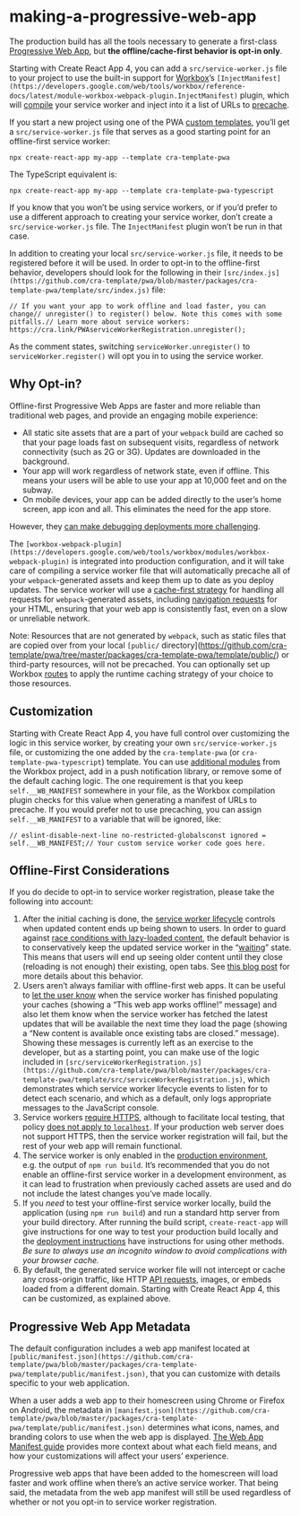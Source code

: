 making-a-progressive-web-app
============================

The production build has all the tools necessary to generate a first-class [Progressive Web App](https://developers.google.com/web/progressive-web-apps/), but **the offline/cache-first behavior is opt-in only**.

Starting with Create React App 4, you can add a `src/service-worker.js` file to your project to use the built-in support for [Workbox](https://developers.google.com/web/tools/workbox/)’s `[InjectManifest](https://developers.google.com/web/tools/workbox/reference-docs/latest/module-workbox-webpack-plugin.InjectManifest)` plugin, which will [compile](https://developers.google.com/web/tools/workbox/guides/using-bundlers) your service worker and inject into it a list of URLs to [precache](https://developers.google.com/web/tools/workbox/guides/precache-files).

If you start a new project using one of the PWA [custom templates](https://create-react-app.dev/docs/custom-templates/), you’ll get a `src/service-worker.js` file that serves as a good starting point for an offline-first service worker:

    npx create-react-app my-app --template cra-template-pwa

The TypeScript equivalent is:

    npx create-react-app my-app --template cra-template-pwa-typescript

If you know that you won’t be using service workers, or if you’d prefer to use a different approach to creating your service worker, don’t create a `src/service-worker.js` file. The `InjectManifest` plugin won’t be run in that case.

In addition to creating your local `src/service-worker.js` file, it needs to be registered before it will be used. In order to opt-in to the offline-first behavior, developers should look for the following in their `[src/index.js](https://github.com/cra-template/pwa/blob/master/packages/cra-template-pwa/template/src/index.js)` file:

    // If you want your app to work offline and load faster, you can change// unregister() to register() below. Note this comes with some pitfalls.// Learn more about service workers: https://cra.link/PWAserviceWorkerRegistration.unregister();

As the comment states, switching `serviceWorker.unregister()` to `serviceWorker.register()` will opt you in to using the service worker.

Why Opt-in?
-----------

Offline-first Progressive Web Apps are faster and more reliable than traditional web pages, and provide an engaging mobile experience:

-   All static site assets that are a part of your `webpack` build are cached so that your page loads fast on subsequent visits, regardless of network connectivity (such as 2G or 3G). Updates are downloaded in the background.
-   Your app will work regardless of network state, even if offline. This means your users will be able to use your app at 10,000 feet and on the subway.
-   On mobile devices, your app can be added directly to the user’s home screen, app icon and all. This eliminates the need for the app store.

However, they [can make debugging deployments more challenging](https://github.com/facebook/create-react-app/issues/2398).

The `[workbox-webpack-plugin](https://developers.google.com/web/tools/workbox/modules/workbox-webpack-plugin)` is integrated into production configuration, and it will take care of compiling a service worker file that will automatically precache all of your `webpack`-generated assets and keep them up to date as you deploy updates. The service worker will use a [cache-first strategy](https://developers.google.com/web/fundamentals/instant-and-offline/offline-cookbook/#cache-falling-back-to-network) for handling all requests for `webpack`-generated assets, including [navigation requests](https://developers.google.com/web/fundamentals/primers/service-workers/high-performance-loading#first_what_are_navigation_requests) for your HTML, ensuring that your web app is consistently fast, even on a slow or unreliable network.

Note: Resources that are not generated by `webpack`, such as static files that are copied over from your local `[public/` directory\](https://github.com/cra-template/pwa/tree/master/packages/cra-template-pwa/template/public/) or third-party resources, will not be precached. You can optionally set up Workbox [routes](https://developers.google.com/web/tools/workbox/guides/route-requests) to apply the runtime caching strategy of your choice to those resources.

Customization
-------------

Starting with Create React App 4, you have full control over customizing the logic in this service worker, by creating your own `src/service-worker.js` file, or customizing the one added by the `cra-template-pwa` (or `cra-template-pwa-typescript`) template. You can use [additional modules](https://developers.google.com/web/tools/workbox/modules) from the Workbox project, add in a push notification library, or remove some of the default caching logic. The one requirement is that you keep `self.__WB_MANIFEST` somewhere in your file, as the Workbox compilation plugin checks for this value when generating a manifest of URLs to precache. If you would prefer not to use precaching, you can assign `self.__WB_MANIFEST` to a variable that will be ignored, like:

    // eslint-disable-next-line no-restricted-globalsconst ignored = self.__WB_MANIFEST;// Your custom service worker code goes here.

Offline-First Considerations
----------------------------

If you do decide to opt-in to service worker registration, please take the following into account:

1.  After the initial caching is done, the [service worker lifecycle](https://developers.google.com/web/fundamentals/primers/service-workers/lifecycle) controls when updated content ends up being shown to users. In order to guard against [race conditions with lazy-loaded content](https://github.com/facebook/create-react-app/issues/3613#issuecomment-353467430), the default behavior is to conservatively keep the updated service worker in the “[waiting](https://developers.google.com/web/fundamentals/primers/service-workers/lifecycle#waiting)” state. This means that users will end up seeing older content until they close (reloading is not enough) their existing, open tabs. See [this blog post](https://jeffy.info/2018/10/10/sw-in-c-r-a.html) for more details about this behavior.
2.  Users aren’t always familiar with offline-first web apps. It can be useful to [let the user know](https://developers.google.com/web/fundamentals/instant-and-offline/offline-ux#inform_the_user_when_the_app_is_ready_for_offline_consumption) when the service worker has finished populating your caches (showing a “This web app works offline!” message) and also let them know when the service worker has fetched the latest updates that will be available the next time they load the page (showing a “New content is available once existing tabs are closed.” message). Showing these messages is currently left as an exercise to the developer, but as a starting point, you can make use of the logic included in `[src/serviceWorkerRegistration.js](https://github.com/cra-template/pwa/blob/master/packages/cra-template-pwa/template/src/serviceWorkerRegistration.js)`, which demonstrates which service worker lifecycle events to listen for to detect each scenario, and which as a default, only logs appropriate messages to the JavaScript console.
3.  Service workers [require HTTPS](https://developers.google.com/web/fundamentals/getting-started/primers/service-workers#you_need_https), although to facilitate local testing, that policy [does not apply to `localhost`](https://stackoverflow.com/questions/34160509/options-for-testing-service-workers-via-http/34161385#34161385). If your production web server does not support HTTPS, then the service worker registration will fail, but the rest of your web app will remain functional.
4.  The service worker is only enabled in the [production environment](deployment.md), e.g. the output of `npm run build`. It’s recommended that you do not enable an offline-first service worker in a development environment, as it can lead to frustration when previously cached assets are used and do not include the latest changes you’ve made locally.
5.  If you *need* to test your offline-first service worker locally, build the application (using `npm run build`) and run a standard http server from your build directory. After running the build script, `create-react-app` will give instructions for one way to test your production build locally and the [deployment instructions](deployment.md) have instructions for using other methods. *Be sure to always use an incognito window to avoid complications with your browser cache.*
6.  By default, the generated service worker file will not intercept or cache any cross-origin traffic, like HTTP [API requests](integrating-with-an-api-backend.md), images, or embeds loaded from a different domain. Starting with Create React App 4, this can be customized, as explained above.

Progressive Web App Metadata
----------------------------

The default configuration includes a web app manifest located at `[public/manifest.json](https://github.com/cra-template/pwa/blob/master/packages/cra-template-pwa/template/public/manifest.json)`, that you can customize with details specific to your web application.

When a user adds a web app to their homescreen using Chrome or Firefox on Android, the metadata in `[manifest.json](https://github.com/cra-template/pwa/blob/master/packages/cra-template-pwa/template/public/manifest.json)` determines what icons, names, and branding colors to use when the web app is displayed. [The Web App Manifest guide](https://developers.google.com/web/fundamentals/engage-and-retain/web-app-manifest/) provides more context about what each field means, and how your customizations will affect your users’ experience.

Progressive web apps that have been added to the homescreen will load faster and work offline when there’s an active service worker. That being said, the metadata from the web app manifest will still be used regardless of whether or not you opt-in to service worker registration.
